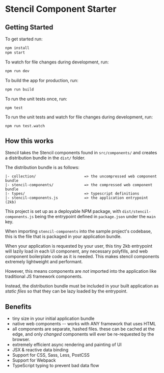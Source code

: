# Stencil Component Starter

## Getting Started

To get started run:

```bash
npm install
npm start
```

To watch for file changes during development, run:

```bash
npm run dev
```

To build the app for production, run:

```bash
npm run build
```

To run the unit tests once, run:

```
npm test
```

To run the unit tests and watch for file changes during development, run:

```
npm run test.watch
```
## How this works

Stencil takes the Stencil components found in `src/components/` and creates a distribution bundle in the `dist/` folder.

The distribution bundle is as follows:
```
|- collection/                      => the uncompressed web component bundle
|- stencil-components/              => the compressed web component bundle
|- types/                           => typescript definitions
|- stencil-components.js            => the application entrypoint (2kb)
```

This project is set up as a deployable NPM package, with `dist/stencil-components.js` being the entrypoint defined in `package.json` under the `main` key.

When importing `stencil-components` into the sample project's codebase, this is the file that is packaged in your application bundle.

When your application is requested by your user, this tiny 2kb entrypoint will lazily load in each UI component, any necessary polyfills, and web component boilerplate code as it is needed. This makes stencil components extremely lightweight and performant.

However, this means components are _not_ imported into the application like traditional JS framework components.

Instead, the distribution bundle must be included in your built application as _static files_ so that they can be lazy loaded by the entrypoint.

## Benefits

- tiny size in your initial application bundle
- native web components -- works with ANY framework that uses HTML
- all components are separate, hashed files. these can be cached at the edge, and only _changed_ components will ever be re-requested by the browser.
- extremely efficient async rendering and painting of UI
- JSX & reactive data binding
- Support for CSS, Sass, Less, PostCSS
- Support for Webpack
- TypeScript typing to prevent bad data flow